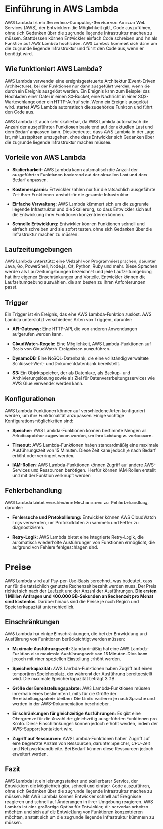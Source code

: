 # Einführung in AWS Lambda

AWS Lambda ist ein Serverless-Computing-Service von Amazon Web Services (AWS), der Entwicklern die Möglichkeit gibt, Code auszuführen, ohne sich Gedanken über die zugrunde liegende Infrastruktur machen zu müssen. Stattdessen können Entwickler einfach Code schreiben und ihn als Funktion auf AWS Lambda hochladen. AWS Lambda kümmert sich dann um die zugrunde liegende Infrastruktur und führt den Code aus, wenn er benötigt wird.


## Wie funktioniert AWS Lambda?

AWS Lambda verwendet eine ereignisgesteuerte Architektur (Event-Driven Architecture), bei der Funktionen nur dann ausgeführt werden, wenn sie durch ein Ereignis ausgelöst werden.
Ein Ereignis kann zum Beispiel das Hochladen einer Datei in einen S3-Bucket, eine Nachricht in einer SQS-Warteschlange oder ein HTTP-Aufruf sein. Wenn ein Ereignis ausgelöst wird, startet AWS Lambda automatisch die zugehörige Funktion und führt den Code aus.

AWS Lambda ist auch sehr skalierbar, da AWS Lambda automatisch die Anzahl der ausgeführten Funktionen basierend auf der aktuellen Last und dem Bedarf anpassen kann. Dies bedeutet, dass AWS Lambda in der Lage ist, mit Lastspitzen umzugehen, ohne dass Entwickler sich Gedanken über die zugrunde liegende Infrastruktur machen müssen.

## Vorteile von AWS Lambda

- **Skalierbarkeit:** AWS Lambda kann automatisch die Anzahl der ausgeführten Funktionen basierend auf der aktuellen Last und dem Bedarf anpassen.

- **Kostenersparnis:** Entwickler zahlen nur für die tatsächlich ausgeführte Zeit ihrer Funktionen, anstatt für die gesamte Infrastruktur.

- **Einfache Verwaltung:** AWS Lambda kümmert sich um die zugrunde liegende Infrastruktur und die Skalierung, so dass Entwickler sich auf die Entwicklung ihrer Funktionen konzentrieren können.

- **Schnelle Entwicklung:** Entwickler können Funktionen schnell und einfach schreiben und sie sofort testen, ohne sich Gedanken über die Infrastruktur machen zu müssen.

## Laufzeitumgebungen

AWS Lambda unterstützt eine Vielzahl von Programmiersprachen, darunter Java, Go, PowerShell, Node.js, C#, Python, Ruby und mehr. Diese Sprachen werden als Laufzeitumgebungen bezeichnet und jede Laufzeitumgebung hat ihre eigenen Einschränkungen und Vorteile. Entwickler können die Laufzeitumgebung auswählen, die am besten zu ihren Anforderungen passt.

## Trigger

Ein Trigger ist ein Ereignis, das eine AWS Lambda-Funktion auslöst. AWS Lambda unterstützt verschiedene Arten von Triggern, darunter:

- **API-Gateway:** Eine HTTP-API, die von anderen Anwendungen aufgerufen werden kann.

- **CloudWatch-Regeln:** Eine Möglichkeit, AWS Lambda-Funktionen auf Basis von CloudWatch-Ereignissen auszuführen.

- **DynamoDB:** Eine NoSQL-Datenbank, die eine vollständig verwaltete Schlüssel-Wert- und Dokumentdatenbank bereitstellt.

- **S3:** Ein Objektspeicher, der als Datenlake, als Backup- und Archivierungslösung sowie als Ziel für Datenverarbeitungsservices wie AWS Glue verwendet werden kann.

## Konfigurationen

AWS Lambda-Funktionen können auf verschiedene Arten konfiguriert werden, um ihre Funktionalität anzupassen. Einige wichtige Konfigurationsmöglichkeiten sind:

- **Speicher:** AWS Lambda-Funktionen können bestimmte Mengen an Arbeitsspeicher zugewiesen werden, um ihre Leistung zu verbessern.

- **Timeout:** AWS Lambda-Funktionen haben standardmäßig eine maximale Ausführungszeit von 15 Minuten. Diese Zeit kann jedoch je nach Bedarf erhöht oder verringert werden.

- **IAM-Rollen:** AWS Lambda-Funktionen können Zugriff auf andere AWS-Services und Ressourcen benötigen. Hierfür können IAM-Rollen erstellt und mit der Funktion verknüpft werden.

## Fehlerbehandlung

AWS Lambda bietet verschiedene Mechanismen zur Fehlerbehandlung, darunter:

- **Fehlersuche und Protokollierung:** Entwickler können AWS CloudWatch Logs verwenden, um Protokolldaten zu sammeln und Fehler zu diagnostizieren.

- **Retry-Logik:** AWS Lambda bietet eine integrierte Retry-Logik, die automatisch wiederholte Ausführungen von Funktionen ermöglicht, die aufgrund von Fehlern fehlgeschlagen sind.

# Preise

AWS Lambda wird auf Pay-per-Use-Basis berechnet, was bedeutet, dass nur für die tatsächlich genutzte Rechenzeit bezahlt werden muss. Der Preis richtet sich nach der Laufzeit und der Anzahl der Ausführungen.
**Die ersten 1 Million Anfragen und 400.000 GB-Sekunden an Rechenzeit pro Monat sind kostenlos.**
Darüber hinaus sind die Preise je nach Region und Speicherkapazität unterschiedlich. 

## Einschränkungen

AWS Lambda hat einige Einschränkungen, die bei der Entwicklung und Ausführung von Funktionen berücksichtigt werden müssen:

- **Maximale Ausführungszeit:** Standardmäßig hat eine AWS Lambda-Funktion eine maximale Ausführungszeit von 15 Minuten. Dies kann jedoch mit einer speziellen Einstellung erhöht werden.

- **Speicherkapazität:** AWS Lambda-Funktionen haben Zugriff auf einen temporären Speicherplatz, der während der Ausführung bereitgestellt wird. Die maximale Speicherkapazität beträgt 3 GB.

- **Größe der Bereitstellungspakete:** AWS Lambda-Funktionen müssen innerhalb eines bestimmten Limits für die Größe der Bereitstellungspakete bleiben. Die Limits variieren je nach Sprache und werden in der AWS-Dokumentation beschrieben.

- **Einschränkungen für gleichzeitige Ausführungen:** Es gibt eine Obergrenze für die Anzahl der gleichzeitig ausgeführten Funktionen pro Konto. Diese Einschränkungen können jedoch erhöht werden, indem der AWS-Support kontaktiert wird.

- **Zugriff auf Ressourcen:** AWS Lambda-Funktionen haben Zugriff auf eine begrenzte Anzahl von Ressourcen, darunter Speicher, CPU-Zeit und Netzwerkbandbreite. Bei Bedarf können diese Ressourcen jedoch erweitert werden.

## Fazit

AWS Lambda ist ein leistungsstarker und skalierbarer Service, der Entwicklern die Möglichkeit gibt, schnell und einfach Code auszuführen, ohne sich Gedanken über die zugrunde liegende Infrastruktur machen zu müssen. Mit AWS Lambda können Entwickler schnell auf Ereignisse reagieren und schnell auf Änderungen in ihrer Umgebung reagieren. AWS Lambda ist eine großartige Option für Entwickler, die serverlos arbeiten möchten und sich auf die Entwicklung von Funktionen konzentrieren möchten, anstatt sich um die zugrunde liegende Infrastruktur kümmern zu müssen.

